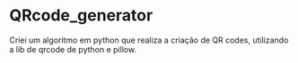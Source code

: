# QRcode_generator
Criei um algoritmo em python que realiza a criação de QR codes, utilizando a lib de qrcode de python e pillow.
